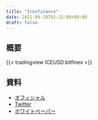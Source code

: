 ```yaml
---
title: "Ironfinance"
date: 2021-09-18T02:15:09+09:00
draft: false
---
```

## 概要

{{< tradingview ICEUSD bitfinex >}}

## 資料

- [オフィシャル](https://iron.finance)
- [Twitter](https://twitter.com/ironfinance)
- [ホワイトペーパー](https://docs.iron.finance)
